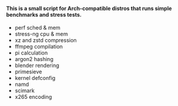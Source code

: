 #### This is a small script for Arch-compatible distros that runs simple benchmarks and stress tests.
* perf sched & mem
* stress-ng cpu & mem
* xz and zstd compression
* ffmpeg compilation
* pi calculation
* argon2 hashing
* blender rendering
* primesieve
* kernel defconfig
* namd
* scimark
* x265 encoding
